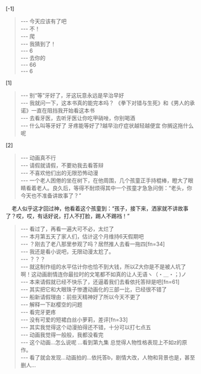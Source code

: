 
[-1] 
>--- 今天应该有了吧<br>
>--- 不！<br>
>--- 爬<br>
>--- 我猜到了！<br>
>--- 6<br>
>--- 去你的<br>
>--- 66<br>
>--- 6<br>

[1] 
>--- 别“等”牙好了，牙这玩意永远是早治早好<br>
>--- 我就问一下，这本书真的能完本吗？
《拳下对错与生死》和《男人的承诺》一直在阻挡我开始看这本书<br>
>--- 去看牙医，去听牙医让你吃甲硝唑，你别喝酒<br>
>--- 什么叫等牙好了 牙疼能等好了?越早治疗症状越轻越便宜 你搁这拖什么呢<br>

[2] 
>--- 动画真不行<br>
>--- 请假就请假，不要劝我去看答辩<br>
>--- 不喜欢他们出的无限恐怖动漫<br>
>--- 一个老人困倦的坐在树下，在他周围，几个孩童正手持棍棒，瞪大了眼睛看着老人。良久后，等得不耐烦得其中一个孩童才急急问倒：“老头，你今天也不准备讲故事了？”

    老人似乎这才回过神，他看着这个孩童到：“孩子，接下来，洒家就不讲故事了？哎，哎，有话好说，打人不打脸，踢人不踢裆！”<br>
>--- 看过了，再看一遍大可不必，太烂了<br>
>--- 本月第五天了家人们，估计这个月维持6天假期吧<br>
>--- ？刚去了老八那里参观了吗？居然推人去看一拖四[fn=34]<br>
>--- 我还是看小说吧，无限动漫太尬了。<br>
>--- ？？？<br>
>--- 就这制作组的水平估计你也恰不到大钱，所以Z大你是不是被人坑了啊！这动画剧情连你最拉时的文笔都不如真的让人无语ヽ（・＿・；)ノ<br>
>--- 本来请假就已经不快乐了，还逼着我们去看依托答辩是吧[fn=61]<br>
>--- 其实把它和大眼珠子惨遭动画化的三部一比，已经很不错了<br>
>--- 船新请假理由：前些天精神好了所以今天不更了<br>
>--- 解释一下赵樱空的问题<br>
>--- 看完牙更疼<br>
>--- 没有可爱的短裙白丝小萝莉，差评[fn=33]<br>
>--- 其实我觉得这个动漫拍得还不错，十分可以打七点五<br>
>--- 动画我觉得一般般，我都没看完<br>
>--- 这个动画…怎么说呢 …看到第九集 总觉得人物性格表现上不如z的原作。<br>
>--- 看了就会发现...动画拍的...依托答b，剧情大改，人物和背景也是，甚至删人...<br>
